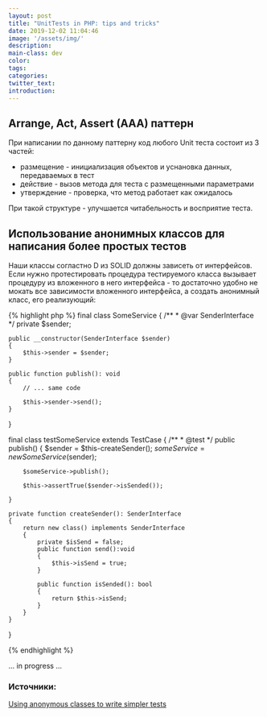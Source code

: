 ```yaml
---
layout: post
title: "UnitTests in PHP: tips and tricks"
date: 2019-12-02 11:04:46
image: '/assets/img/'
description:
main-class: dev
color:
tags:
categories:
twitter_text:
introduction:
---
```


## Arrange, Act, Assert (AAA) паттерн

При написании по данному паттерну код любого Unit теста состоит из 3 частей: 

* размещение - инициализация объектов и уснановка данных, передаваемых в тест
* действие - вызов метода для теста с размещенными параметрами
* утверждение - проверка, что метод работает как ожидалось


При такой структуре - улучшается читабельность и восприятие теста.


## Использование анонимных классов для написания более простых тестов
Наши классы согластно D из SOLID должны зависеть от интерфейсов. Если нужно протестировать процедура тестируемого класса вызывает процедуру из вложенного в него интерфейса - то достаточно удобно не мокать все зависимости вложенного интерфейса, а создать анонимный класс, его реализующий:

{% highlight php %}
final class SomeService
{
   /**
    * @var SenderInterface
    */ 
    private $sender;

    public __constructor(SenderInterface $sender)
    {
        $this->sender = $sender;
    }

    public function publish(): void
    {
        // ... same code

        $this->sender->send();
    }
}

final class testSomeService extends TestCase
{
    /**
     * @test
     */
    public publish()
    {
        $sender = $this-createSender();
        $someService = new SomeService($sender);

        $someService->publish();
        
        $this->assertTrue($sender->isSended());

    }

    private function createSender(): SenderInterface
    {
        return new class() implements SenderInterface
        {
            private $isSend = false;
            public function send():void
            {
                $this->isSend = true;
            }

            public function isSended(): bool
            {
                return $this->isSend;
            }
        }
    }
}

{% endhighlight %}

... in progress ... 

### Источники:
[Using anonymous classes to write simpler tests](https://mnapoli.fr/anonymous-classes-in-tests/)